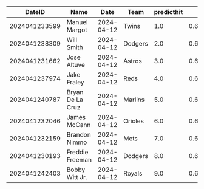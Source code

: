 DateID         |  Name              |  Date        |  Team     |  predicthit  |  predicthitproba     |  hitbool  |  Last7DaysAVG  |  Last15DaysAVG  |  Last30DaysAVG
---------------|--------------------|--------------|-----------|--------------|----------------------|-----------|----------------|-----------------|---------------
2024041233599  |  Manuel Margot     |  2024-04-12  |  Twins    |  1.0         |  0.6149630699118732  |  False    |  0.333         |  0.235          |  0.235
2024041238309  |  Will Smith        |  2024-04-12  |  Dodgers  |  2.0         |  0.6115835303270363  |  False    |  0.421         |  0.39           |  0.412
2024041231662  |  Jose Altuve       |  2024-04-12  |  Astros   |  3.0         |  0.6100268040587709  |  False    |  0.4           |  0.37           |  0.37
2024041237974  |  Jake Fraley       |  2024-04-12  |  Reds     |  4.0         |  0.6076698805468441  |  False    |  0.2           |  0.4            |  0.4
2024041240787  |  Bryan De La Cruz  |  2024-04-12  |  Marlins  |  5.0         |  0.6053326384311333  |  False    |  0.3           |  0.255          |  0.255
2024041232046  |  James McCann      |  2024-04-12  |  Orioles  |  6.0         |  0.6049520651304017  |  False    |  0.0           |  0.286          |  0.286
2024041232159  |  Brandon Nimmo     |  2024-04-12  |  Mets     |  7.0         |  0.6032890218485989  |  False    |  0.409         |  0.233          |  0.233
2024041230193  |  Freddie Freeman   |  2024-04-12  |  Dodgers  |  8.0         |  0.6032094864689564  |  False    |  0.273         |  0.354          |  0.333
2024041242403  |  Bobby Witt Jr.    |  2024-04-12  |  Royals   |  9.0         |  0.6030077210203169  |  False    |  0.28          |  0.358          |  0.358
